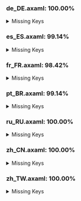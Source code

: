 ### de_DE.axaml: 100.00%


<details>
<summary>Missing Keys</summary>



</details>

### es_ES.axaml: 99.14%


<details>
<summary>Missing Keys</summary>

- Text.Preference.Appearance.FontSize
- Text.Preference.Appearance.FontSize.Default
- Text.Preference.Appearance.FontSize.Editor
- Text.Repository.FilterCommits.Default
- Text.Repository.FilterCommits.Exclude
- Text.Repository.FilterCommits.Include

</details>

### fr_FR.axaml: 98.42%


<details>
<summary>Missing Keys</summary>

- Text.CherryPick.AppendSourceToMessage
- Text.CherryPick.Mainline.Tips
- Text.CommitCM.CherryPickMultiple
- Text.Preference.Appearance.FontSize
- Text.Preference.Appearance.FontSize.Default
- Text.Preference.Appearance.FontSize.Editor
- Text.Repository.CustomActions
- Text.Repository.FilterCommits.Default
- Text.Repository.FilterCommits.Exclude
- Text.Repository.FilterCommits.Include
- Text.ScanRepositories

</details>

### pt_BR.axaml: 99.14%


<details>
<summary>Missing Keys</summary>

- Text.Preference.Appearance.FontSize
- Text.Preference.Appearance.FontSize.Default
- Text.Preference.Appearance.FontSize.Editor
- Text.Repository.FilterCommits.Default
- Text.Repository.FilterCommits.Exclude
- Text.Repository.FilterCommits.Include

</details>

### ru_RU.axaml: 100.00%


<details>
<summary>Missing Keys</summary>



</details>

### zh_CN.axaml: 100.00%


<details>
<summary>Missing Keys</summary>



</details>

### zh_TW.axaml: 100.00%


<details>
<summary>Missing Keys</summary>



</details>
